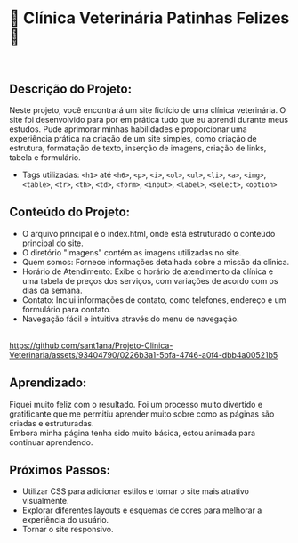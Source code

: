 

 # 🐾 Clínica Veterinária Patinhas Felizes 🐾 <br> <br>
                                                 

## Descrição do Projeto:

Neste projeto, você encontrará um site fictício de uma clínica veterinária. O site foi desenvolvido para por em prática tudo que eu aprendi durante meus estudos. Pude aprimorar minhas habilidades e proporcionar uma experiência prática na criação de um site simples, como criação de estrutura, formatação de texto, inserção de imagens, criação de links, tabela e formulário.

- Tags utilizadas:
`<h1>` até `<h6>`, `<p>`, `<i>`, `<ol>`, `<ul>`, `<li>`, `<a>`, `<img>`, `<table>`, `<tr>`, `<th>`, `<td>`, `<form>`, `<input>`, `<label>`, `<select>`, `<option>`


## Conteúdo do Projeto:<br>
- O arquivo principal é o index.html, onde está estruturado o conteúdo principal do site.
- O diretório "imagens" contém as imagens utilizadas no site.
- Quem somos: Fornece informações detalhada sobre a missão da clínica.
- Horário de Atendimento: Exibe o horário de atendimento da clínica e uma tabela de preços dos serviços, com variações de acordo com os dias da semana.
- Contato: Inclui informações de contato, como telefones, endereço e um formulário para contato.
- Navegação fácil e intuitiva através do menu de navegação. <br> <br>

https://github.com/sant1ana/Projeto-Clinica-Veterinaria/assets/93404790/0226b3a1-5bfa-4746-a0f4-dbb4a00521b5


## Aprendizado:
Fiquei muito feliz com o resultado. Foi um processo muito divertido e gratificante que me permitiu aprender muito sobre como as páginas são criadas e estruturadas.<br>
Embora minha página tenha sido muito básica, estou animada para continuar aprendendo.<br>



## Próximos Passos:<br>
- Utilizar CSS para adicionar estilos e tornar o site mais atrativo visualmente.<br>
- Explorar diferentes layouts e esquemas de cores para melhorar a experiência do usuário.<br>
- Tornar o site responsivo.<br>
